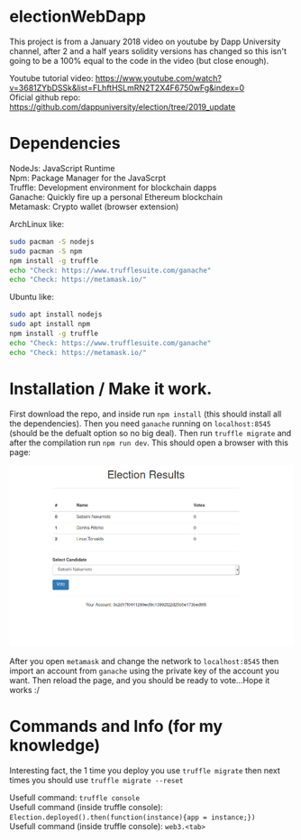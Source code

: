 # electionWebDapp

This project is from a January 2018 video on youtube by Dapp University channel, after 2 and a half years solidity versions has changed so this isn't going to be a 100% equal to the code in the video (but close enough).

Youtube tutorial video: https://www.youtube.com/watch?v=3681ZYbDSSk&list=FLhftHSLmRN2T2X4F6750wFg&index=0  
Oficial github repo: https://github.com/dappuniversity/election/tree/2019_update


# Dependencies

NodeJs: JavaScript Runtime  
Npm: Package Manager for the JavaScrpt  
Truffle: Development environment for blockchain dapps  
Ganache: Quickly fire up a personal Ethereum blockchain  
Metamask: Crypto wallet (browser extension)  

ArchLinux like:
```bash
sudo pacman -S nodejs
sudo pacman -S npm 
npm install -g truffle
echo "Check: https://www.trufflesuite.com/ganache"
echo "Check: https://metamask.io/"
```

Ubuntu like:
```bash
sudo apt install nodejs 
sudo apt install npm 
npm install -g truffle
echo "Check: https://www.trufflesuite.com/ganache"
echo "Check: https://metamask.io/"
```


# Installation / Make it work.

First download the repo, and inside run `npm install` (this should install all the dependencies). Then you need `ganache` running on `localhost:8545` (should be the defualt option so no big deal). Then run `truffle migrate` and after the compilation run `npm run dev`.  This should open a browser with this page:

![Home Page](https://github.com/FORGIS98/electionWebDapp/blob/master/pics/ElectionResults.png)

After you open `metamask` and change the network to `localhost:8545` then import an account from `ganache` using the private key of the account you want. Then reload the page, and you should be ready to vote...Hope it works :/


# Commands and Info (for my knowledge)

Interesting fact, the 1 time you deploy you use `truffle migrate` then next times you should use `truffle migrate --reset`

Usefull command: `truffle console`  
Usefull command (inside truffle console): `Election.deployed().then(function(instance){app = instance;})`  
Usefull command (inside truffle console): `web3.<tab>`  
